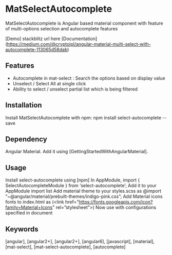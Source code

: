 # MatSelectAutocomplete

MatSelectAutocomplete is Angular based material component with feature of multi-options selection and autocomplete features

[Demo] stackblitz url here
[Documentation] (https://medium.com/@cryptoipl/angular-material-multi-select-with-autocomplete-113065d58dab)

## Features

<ul>
  <li> Autocomplete in mat-select : Search the options based on display value</li>
  <li> Unselect / Select All at single click</li>
  <li>  Ability to select / unselect partial list which is being filtered</li>
</ul>

## Installation
Install MatSelectAutocomplete with npm:
npm install select-autocomplete --save

## Dependency
Angular Material. Add it using [GettingStartedWithAngularMaterial].

## Usage
Install select-autocomplete using [npm]
In AppModule, import { SelectAutocompleteModule } from ‘select-autocomplete’;
Add it to your AppModule import list
Add material theme to your styles.scss as @import “~@angular/material/prebuilt-themes/indigo-pink.css”;
Add Material icons fonts to index.html as (<link href=”https://fonts.googleapis.com/icon?family=Material+Icons" rel=”stylesheet”>)
Now use <mat-select-autocomplete> with configurations specified in document


## Keywords
[angular], [angular2+], [angular2+], [angular6], [javascript], [material], [mat-select], [mat-select-autocomplete], [autocomplete]